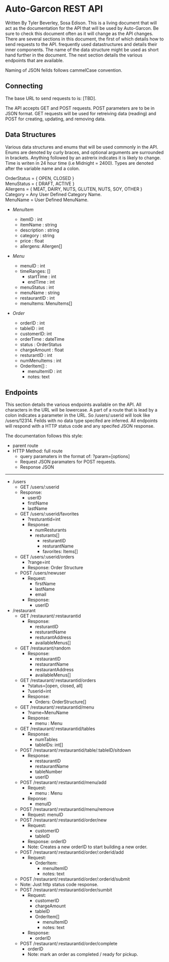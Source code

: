 # Auto-Garcon REST API

Written By Tyler Beverley, Sosa Edison. 
This is a living document that will act as the documentation for the API that will be used by Auto-Garcon. Be sure to check this document often as it will change as the API changes. There are several sections in this document, the first of which details how to send requests to the API. frequently used datastructures and details their inner components. The name of the data structure might be used as short hand further in the document. The next section details the various endpoints that are available. 

Naming of JSON feilds follows cammelCase convention. 

## Connecting

The base URL to send requests to is: [TBD].  
 
The API accepts GET and POST requests. POST parameters are to be in JSON format. GET requests will be used for retreiving data (reading) and POST for creating, updating, and removing data.  

## Data Structures 
Various data structures and enums that will be used commonly in the API. Enums are denoted by curly braces, and optional arguments are surrounded in brackets. Anything followed by an astrerix indicates it is likely to change. Time is writen in 24 hour time (i.e Midnight = 2400). Types are denoted after the variable name and a colon.  
  
OrderStatus = { OPEN, CLOSED }  
MenuStatus = { DRAFT, ACTIVE }  
Allergens = { MEAT, DAIRY, NUTS, GLUTEN, NUTS, SOY, OTHER }  
Category = Any User Defined Category Name.  
MenuName = User Defined MenuName.  
   
* _MenuItem_
  * itemID : int
  * itemName : string 
  * description : string 
  * category : string
  * price : float
  * allergens: Allergen[]


* _Menu_  
  * menuID : int
  * timeRanges: []  
    * startTime : int 
    * endTime : int 
  * menuStatus : int
  * menuName : string
  * restaurantID : int
  * menuItems: MenuItems[]

* _Order_
  * orderID : int 
  * tableID : int
  * customerID: int 
  * orderTime : dateTime
  * status : OrderStatus 
  * chargeAmount : float 
  * resturantID : int 
  * numMenuItems : int 
  * OrderItem[] : 
    * menuItemID : int  
    * notes: text
  
## Endpoints 

This section details the various endpoints available on the API. All characters in the URL will be lowercase. A part of a route that is lead by a colon indicates a parameter in the URL. So /users/:userid will look like /users/12314. Feilds with no data type specifed are inferred. All endpoints will respond with a HTTP status code and any specifed JSON response. 
  
The documentation follows this style: 

* parent route
 * HTTP Method: full route  
   * query paramaters in the format of: ?param=[options]
   * Request JSON paramaters for POST requests. 
   * Response JSON
  
---  


* /users
   * GET /users/:userid 
    * Response: 
      * userID
      * firstName
      * lastName
   * GET /users/:userid/favorites
     * ?resturantid=int 
     * Response: 
       * numResturants
       * resturants[] 
         * resturantID
         * resturantName
         * favorites: Items[] 
   * GET /users/:userid/orders
      * ?range=int
      * Response: Order Structure
   * POST /users/newuser 
     * Request: 
       * firstName
       * lastName
       * email
     * Response: 
       *  userID
* /restaurant   
  * GET /restaurant/:restaurantid
    * Response:  
      * resturantID
      * resturantName
      * resturantAddress
      * availableMenus[]
  * GET /restaurant/random
    * Response: 
      * restaurantID
      * restaurantName
      * restaurantAddress
      * availableMenus[]
  * GET /restaurant/:restaurantid/orders
    * ?status=[open, closed, all]
    * ?userid=int
    * Response:
      * Orders: OrderStructure[]
  * GET /restaurant/:restaurantid/menu
  	* ?name=MenuName
    * Response: 
       * menu : Menu
  * GET /restaurant/:restaurantid/tables
    * Response: 
      * numTables
      * tableIDs: int[]
  * POST /restaurant/:restaurantid/table/:tableID/sitdown
    * Response: 
      * restaurantID
      * restaurantName
      * tableNumber
      * userID
  * POST /restaurant/:restaurantid/menu/add
    * Request: 
      * menu : Menu
    * Reponse: 
      * menuID
  * POST /restaurant/:restaurantid/menu/remove
     * Request: menuID
  * POST /restaurant/:restaurantid/order/new
    * Request: 
      * customerID
      * tableID
    * Response: orderID
    * Note: Creates a new orderID to start building a new order. 
  * POST /restaurant/:restaurantid/order/:orderid/add
    * Request: 
      * OrderItem: 
        * menuItemID  
        * notes: text  
  * POST /restaurant/:restaurantid/order/:orderid/submit
   * Note: Just http status code response.  
  * POST /restaurant/:restaurantid/order/sumbit
    * Request:
      * customerID
      * chargeAmount
      * tableID
      * OrderItem[]
        * menuItemID
        * notes: text
    * Response: 
      * orderID 
  * POST /restaurant/:restaurantid/order/complete
     * orderID
     * Note: mark an order as completed / ready for pickup. 

